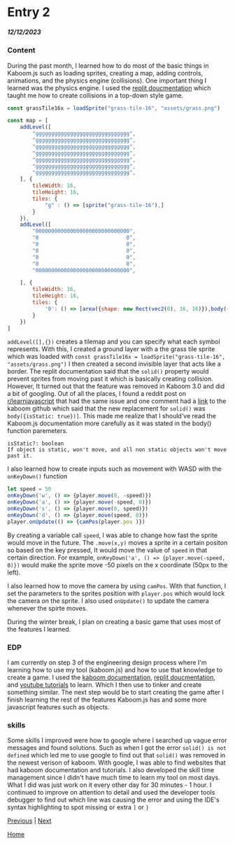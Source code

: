 # Entry 2
##### 12/12/2023

### Content  
During the past month, I learned how to do most of the basic things in Kaboom.js such as loading sprites, creating a map, adding controls, animations, and the physics engine (collisions). One important thing I learned was the physics engine. I used the [replit doucmentation](https://docs.replit.com/tutorials/kaboom/physics-playground-with-kaboom) which taught me how to create collisions in a top-down style game. 
```js
const grassTile16x = loadSprite("grass-tile-16", "assets/grass.png")

const map = [
    addLevel([
        "gggggggggggggggggggggggggggggg",
        "gggggggggggggggggggggggggggggg",
        "gggggggggggggggggggggggggggggg",
        "gggggggggggggggggggggggggggggg",
        "gggggggggggggggggggggggggggggg",
        "gggggggggggggggggggggggggggggg",
        "gggggggggggggggggggggggggggggg",
    ], {
        tileWidth: 16,
        tileHeight: 16,
        tiles: {
            "g" : () => [sprite("grass-tile-16"),]
        }
    }),
    addLevel([
        "000000000000000000000000000000",
        "0                            0",
        "0                            0",
        "0                            0",
        "0                            0",
        "0                            0",
        "000000000000000000000000000000",

    ], {
        tileWidth: 16,
        tileHeight: 16,
        tiles: {
            '0': () => [area({shape: new Rect(vec2(0), 16, 16)}),body({isStatic: true})],
        }
    })
]
```
`addLevel([],{})` creates a tilemap and you can specify what each symbol represents. With this, I created a ground layer with a the grass tile sprite which was loaded with `const grassTile16x = loadSprite("grass-tile-16", "assets/grass.png")` I then created a second invisible layer that acts like a border. The replit documentation said that the `solid()` property would prevent sprites from moving past it which is basically creating collision. However, It turned out that the feature was removed in Kaboom 3.0 and did a bit of googling. Out of all the places, I found a reddit post on [r/learnjavascript](https://www.reddit.com/r/learnjavascript/comments/15t5d9b/kaboomjs_solid_is_not_defined/?rdt=43048) that had the same issue and one comment had a [link](https://github.com/replit/kaboom/issues/662#issuecomment-1383741122) to the kaboom github which said that the new replacement for `solid()` was `body({isStatic: true})]`. This made me realize that I should've read the Kaboom.js documentation more carefully as it was stated in the body() function paremeters. 
```
isStatic?: boolean
If object is static, won't move, and all non static objects won't move past it.
```
I also learned how to create inputs such as movement with WASD with the `onKeyDown()` function
```js
let speed = 50
onKeyDown('w', () => {player.move(0, -speed)})
onKeyDown('a', () => {player.move(-speed, 0)})
onKeyDown('s', () => {player.move(0, speed)})
onKeyDown('d', () => {player.move(speed, 0)})
player.onUpdate(() => {camPos(player.pos )})
```
By creating a variable call `speed`, I was able to change how fast the sprite would move in the future. The `.move(x,y)` moves a sprite in a certain positon so based on the key pressed, It would move the value of `speed` in that certain direction. For example, `onKeyDown('a', () => {player.move(-speed, 0)})` would make the sprite move -50 pixels on the x coordinate (50px to the left). 

I also learned how to move the camera by using `camPos`. With that function, I set the parameters to the sprites position with `player.pos` which would lock the camera on the sprite. I also used `onUpdate()` to update the camera whenever the spirte moves. 

During the winter break, I plan on creating a basic game that uses most of the features I learned. 
### EDP 
I am currently on step 3 of the engineering design process where I'm learning how to use my tool (kaboom.js) and how to use that knowledge to create a game. I used the [kaboom documentation](https://kaboomjs.com/#body), [replit doucmentation](https://docs.replit.com/tutorials/kaboom/physics-playground-with-kaboom), and [youtube tutorials](https://www.youtube.com/watch?v=VaADdGSKEbA) to learn. Which I then use to tinker and create something similar. The next step would be to start creating the game after I finish learning the rest of the features Kaboom.js has and some more javascript features such as objects. 

### skills 
Some skills I improved were how to google where I searched up vague error messages and found solutions. Such as when I got the error `solid() is not defined` which led me to use google to find out that `solid()` was removed in the newest verison of kaboom. With google, I was able to find websites that had kaboom documentation and tutorials. I also developed the skill time management since I didn't have much time to learn my tool on most days. What I did was just work on it every other day for 30 minutes - 1 hour. I continued to improve on attention to detail and used the developer tools debugger to find out which line was causing the error and using the IDE's syntax highlighting to spot missing or extra `]` or `}`  

[Previous](entry01.md) | [Next](entry03.md)

[Home](../README.md)
